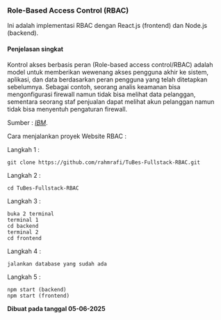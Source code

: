 ### Role-Based Access Control (RBAC)
Ini adalah implementasi RBAC dengan React.js (frontend) dan Node.js (backend).

#### Penjelasan singkat ####
Kontrol akses berbasis peran (Role-based access control/RBAC) adalah model untuk memberikan wewenang akses pengguna akhir ke sistem, aplikasi, dan data berdasarkan peran pengguna yang telah ditetapkan sebelumnya.
Sebagai contoh, seorang analis keamanan bisa mengonfigurasi firewall namun tidak bisa melihat data pelanggan, sementara seorang staf penjualan dapat melihat akun pelanggan namun tidak bisa menyentuh pengaturan firewall.

Sumber : *[IBM](https://www.ibm.com/id-id/think/topics/rbac)*.

Cara menjalankan proyek Website RBAC :

Langkah 1 :

    git clone https://github.com/rahmrafi/TuBes-Fullstack-RBAC.git

Langkah 2 :

    cd TuBes-Fullstack-RBAC

Langkah 3 :

    buka 2 terminal
    terminal 1
    cd backend 
    terminal 2
    cd frontend

Langkah 4 :

    jalankan database yang sudah ada

Langkah 5 :

    npm start (backend)
    npm start (frontend)

**Dibuat pada tanggal 05-06-2025**
